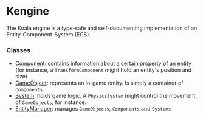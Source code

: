 # Kengine

The Koala engine is a type-safe and self-documenting implementation of an Entity-Component-System (ECS).

### Classes

* [Component](Component.md): contains information about a certain property of an entity (for instance, a `TransformComponent` might hold an entity's position and size)
* [GameObject](GameObject.md): represents an in-game entity. Is simply a container of `Components`
* [System](System.md): holds game logic. A `PhysicsSystem` might control the movement of `GameObjects`, for instance.
* [EntityManager](EntityManager.md): manages `GameObjects`, `Components` and `Systems`
